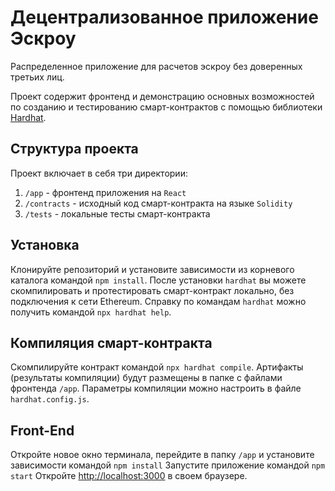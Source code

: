 # Децентрализованное приложение Эскроу 

Распределенное приложение для расчетов эскроу без доверенных третьих лиц.  

Проект содержит фронтенд и демонстрацию основных возможностей по созданию и тестированию смарт-контрактов с помощью библиотеки [Hardhat](https://hardhat.org/).

## Структура проекта

Проект включает в себя три директории: 

1. `/app` - фронтенд приложения на `React`
2. `/contracts` - исходный код смарт-контракта на языке `Solidity`
3. `/tests` - локальные тесты смарт-контракта

## Установка

Клонируйте репозиторий и установите зависимости из корневого каталога командой `npm install`.
После  установки `hardhat` вы можете скомпилировать и протестировать смарт-контракт локально, без подключения к сети Ethereum. 
Справку по командам `hardhat` можно получить командой `npx hardhat help`.

## Компиляция смарт-контракта
Скомпилируйте контракт командой `npx hardhat compile`. 
Артифакты (результаты компиляции) будут размещены в папке с файлами фронтенда `/app`.
Параметры компиляции можно настроить в файле  `hardhat.config.js`.

## Front-End
Откройте новое окно терминала, перейдите в папку `/app` и установите зависимости командой `npm install`
Запустите приложение командой `npm start`
Откройте [http://localhost:3000](http://localhost:3000) в своем браузере.

